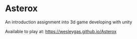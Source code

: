 # Asterox

An introduction assignment into 3d game developing with unity

Available to play at: https://wesleygas.github.io/Asterox
